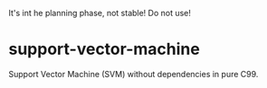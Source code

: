 It's int he planning phase, not stable! Do not use!

# support-vector-machine
Support Vector Machine (SVM) without dependencies in pure C99.
